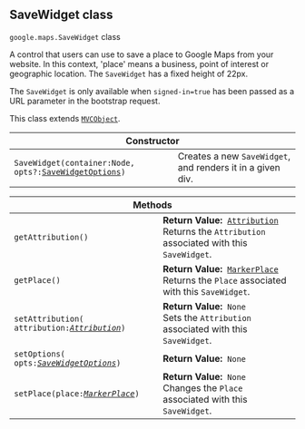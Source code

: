 <h2 id="SaveWidget"> SaveWidget class </h2><p>
<code><span itemprop="path">google.maps</span>.<span itemprop="name">SaveWidget</span></code>
class
</p><p>A control that users can use to save a place to Google Maps from your website. In this context, 'place' means a business, point of interest or geographic location. The <code>SaveWidget</code> has a fixed height of 22px. </p><p>The <code>SaveWidget</code> is only available when <code>signed-in=true</code> has been passed as a URL parameter in the bootstrap request.</p><p></p><p>This class extends
<code><a href="https://github.com/amenadiel/google-maps-documentation/blob/master/docs/MVCObject.md">MVCObject</a></code>.
</p><div class="devsite-table-wrapper"><table class="constructors responsive" summary="class SaveWidget - Constructor">
<thead>
<tr><th colspan="2">Constructor</th>
</tr></thead>
<tbody>
<tr>
<td><code><span>SaveWidget(<wbr>container:Node,<wbr> opts?:</span><a href="https://github.com/amenadiel/google-maps-documentation/blob/master/docs/SaveWidgetOptions.md"><span>SaveWidgetOptions</span></a><span>)</span></code></td>
<td>Creates a new <code><span>SaveWidget</span></code>, and renders it in a given div.</td>
</tr>
</tbody>
</table></div><div class="devsite-table-wrapper"><table class="methods responsive" summary="class SaveWidget - Methods">
<thead>
<tr><th colspan="2">Methods</th>
</tr></thead>
<tbody>
<tr>
<td><code><span>getAttribution()</span></code></td>
<td><div><strong>Return Value:</strong>&nbsp; <code><a href="https://github.com/amenadiel/google-maps-documentation/blob/master/docs/Attribution.md">Attribution</a></code></div>
<div class="desc">Returns the <code>Attribution</code> associated with this <code>SaveWidget</code>.</div></td>
</tr>
<tr>
<td><code><span>getPlace()</span></code></td>
<td><div><strong>Return Value:</strong>&nbsp; <code><a href="https://github.com/amenadiel/google-maps-documentation/blob/master/docs/MarkerPlace.md">MarkerPlace</a></code></div>
<div class="desc">Returns the <code>Place</code> associated with this <code>SaveWidget</code>.</div></td>
</tr>
<tr>
<td><code><span>setAttribution(<wbr>attribution:</span><a href="https://github.com/amenadiel/google-maps-documentation/blob/master/docs/Attribution.md"><em><span>Attribution</span></em></a><span>)</span></code></td>
<td><div><strong>Return Value:</strong>&nbsp; <code>None</code></div>
<div class="desc">Sets the <code>Attribution</code> associated with this <code>SaveWidget</code>.</div></td>
</tr>
<tr>
<td><code><span>setOptions(<wbr>opts:</span><a href="https://github.com/amenadiel/google-maps-documentation/blob/master/docs/SaveWidgetOptions.md"><em><span>SaveWidgetOptions</span></em></a><span>)</span></code></td>
<td><div><strong>Return Value:</strong>&nbsp; <code>None</code></div>
<div class="desc"></div></td>
</tr>
<tr>
<td><code><span>setPlace(<wbr>place:</span><a href="https://github.com/amenadiel/google-maps-documentation/blob/master/docs/MarkerPlace.md"><em><span>MarkerPlace</span></em></a><span>)</span></code></td>
<td><div><strong>Return Value:</strong>&nbsp; <code>None</code></div>
<div class="desc">Changes the <code>Place</code> associated with this <code>SaveWidget</code>.</div></td>
</tr>
</tbody>
</table></div>